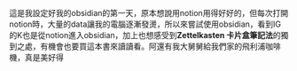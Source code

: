 這是我設定好我的obsidian的第一天，原本想說用notion用得好好的，但每次打開notion時，大量的data讓我的電腦逐漸發燙，所以來嘗試使用obsidian，看到IG的K也是從notion進入obsidian，加上也想感受到**Zettelkasten 卡片盒筆記法**的獨到之處，有機會也要買這本書來讀讀看。阿還有我大舅舅給我們家的飛利浦咖啡機，真是美好得